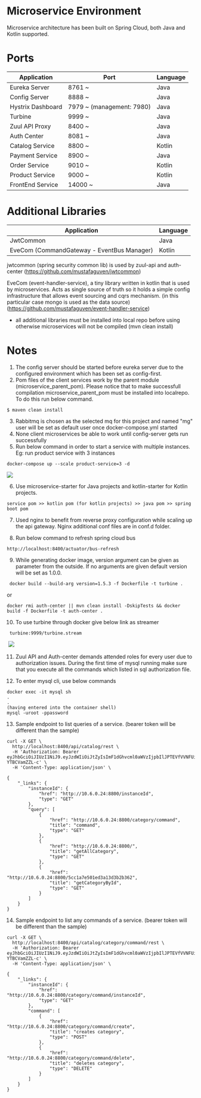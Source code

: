 # Microservice Environment

Microservice architecture has been built on Spring Cloud, both Java and Kotlin supported. 



# Ports

 Application  | Port             | Language
------------- | ----------------- | -----------
Eureka Server  | 8761 ~   | Java
Config Server  | 8888 ~    | Java
Hystrix Dashboard | 7979 ~ (management: 7980)   | Java
Turbine  | 9999 ~  | Java
Zuul API Proxy  | 8400 ~  | Java
Auth Center  | 8081 ~  | Java
Catalog Service  | 8800 ~  | Kotlin
Payment Service  | 8900 ~  | Java
Order Service  | 9010 ~  | Kotlin
Product Service  | 9000 ~  | Kotlin
FrontEnd Service  | 14000 ~  | Java

# Additional Libraries

 Application  | Language
------------- | -----------
JwtCommon  | Java
EveCom (CommandGateway - EventBus Manager)  | Kotlin

jwtcommon (spring security common lib) is used by zuul-api and auth-center (https://github.com/mustafaguven/jwtcommon)

EveCom (event-handler-service), a tiny library written in kotlin that is used by microservices. Acts as single source of truth so it holds a simple config infrastructure that allows event sourcing and cqrs mechanism. (in this particular case mongo is used as the data source) (https://github.com/mustafaguven/event-handler-service)

* all additional libraries must be installed into local repo before using otherwise microservices will not be compiled (mvn clean install)

# Notes
                
1. The config server should be started before eureka server due to the configured environment which has been set as config-first.    
2. Pom files of the client services work by the parent module (microservice_parent_pom). Please notice that to make successfull compilation microservice_parent_pom must be installed into localrepo. To do this run below command. 
```
$ maven clean install
```
3. Rabbitmq is chosen as the selected mq for this project and named "mg" user will be set as default user once docker-compose.yml started
4. None client microservices be able to work until config-server gets run successfully
5. Run below command in order to start a service with multiple instances. Eg: run product service with 3 instances
```
docker-compose up --scale product-service=3 -d
```
![](https://s3-eu-west-1.amazonaws.com/videotestpoc/Screen+Shot+2019-02-19+at+16.15.22.png)

6. Use microservice-starter for Java projects and kotlin-starter for Kotlin projects. 
```
service pom >> kotlin pom (for kotlin projects) >> java pom >> spring boot pom
```
7. Used nginx to benefit from reverse proxy configuration while scaling up the api gateway. Nginx additional conf files are in conf.d folder.  

8. Run below command to refresh spring cloud bus
```
http://localhost:8400/actuator/bus-refresh
```
9. While generating docker image, version argument can be given as parameter from the outside. If no arguments are given default version will be set as 1.0.0.
```
 docker build --build-arg version=1.5.3 -f Dockerfile -t turbine .
```
or
```
docker rmi auth-center || mvn clean install -DskipTests && docker build -f Dockerfile -t auth-center .
```
10. To use turbine through docker give below link as streamer
```
 turbine:9999/turbine.stream
```
![]()
[![](https://s3-eu-west-1.amazonaws.com/videotestpoc/hystrix-turbine.gif)](https://s3-eu-west-1.amazonaws.com/videotestpoc/turbine.mov)

11. Zuul API and Auth-center demands attended roles for every user due to authorization issues. During the first time of mysql running make sure that you execute all the commands which listed in sql authorization file.

12. To enter mysql cli, use below commands
```
docker exec -it mysql sh
.
.
(having entered into the container shell)
mysql -uroot -ppassword
```

13. Sample endpoint to list queries of a service. (bearer token will be different than the sample) 
```
curl -X GET \
  http://localhost:8400/api/catalog/rest \
  -H 'Authorization: Bearer eyJhbGciOiJIUzI1NiJ9.eyJzdWIiOiJtZyIsImF1dGhvcml0aWVzIjpbIlJPTEVfVVNFUiJdLCJpYXQiOjE1NTYxOTQ1NzAsImV4cCI6MTU1NjE5NjM3MH0.9miGyaVmyIAEZfg744OVsKO2lVLm4f-YTBCVamZZL-c' \
  -H 'Content-Type: application/json' \

{
    "_links": {
        "instanceId": {
            "href": "http://10.6.0.24:8800/instanceId",
            "type": "GET"
        },
        "query": [
            {
                "href": "http://10.6.0.24:8800/category/command",
                "title": "command",
                "type": "GET"
            },
            {
                "href": "http://10.6.0.24:8800/",
                "title": "getAllCategory",
                "type": "GET"
            },
            {
                "href": "http://10.6.0.24:8800/5cc1a7e501ed3a13d3b2b362",
                "title": "getCategoryById",
                "type": "GET"
            }
        ]
    }
}
```

14. Sample endpoint to list any commands of a service. (bearer token will be different than the sample)
```
curl -X GET \
  http://localhost:8400/api/catalog/category/command/rest \
  -H 'Authorization: Bearer eyJhbGciOiJIUzI1NiJ9.eyJzdWIiOiJtZyIsImF1dGhvcml0aWVzIjpbIlJPTEVfVVNFUiJdLCJpYXQiOjE1NTYxOTQ1NzAsImV4cCI6MTU1NjE5NjM3MH0.9miGyaVmyIAEZfg744OVsKO2lVLm4f-YTBCVamZZL-c' \
  -H 'Content-Type: application/json' \
  
{
    "_links": {
        "instanceId": {
            "href": "http://10.6.0.24:8800/category/command/instanceId",
            "type": "GET"
        },
        "command": [
            {
                "href": "http://10.6.0.24:8800/category/command/create",
                "title": "creates category",
                "type": "POST"
            },
            {
                "href": "http://10.6.0.24:8800/category/command/delete",
                "title": "deletes category",
                "type": "DELETE"
            }
        ]
    }
}  
```


